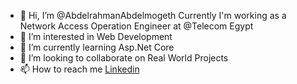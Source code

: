 - 👋 Hi, I’m @AbdelrahmanAbdelmogeth Currently I'm working as a Network Access Operation Engineer at @Telecom Egypt
- 👀 I’m interested in Web Development
- 🌱 I’m currently learning Asp.Net Core 
- 💞️ I’m looking to collaborate on Real World Projects
- 📫 How to reach me [Linkedin](https://www.linkedin.com/in/abdelrahman-abdelmougeth-328376201/)

<!---
AbdelrahmanAbdelmogeth/AbdelrahmanAbdelmogeth is a ✨ special ✨ repository because its `README.md` (this file) appears on your GitHub profile.
You can click the Preview link to take a look at your changes.
--->
